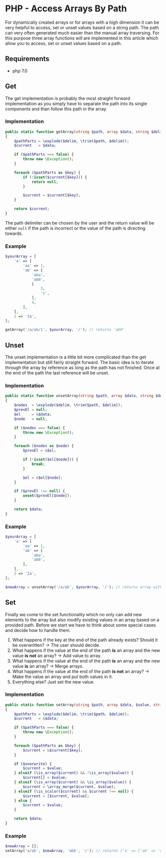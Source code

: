 # PHP - Access Arrays By Path

For dynamically created arrays or for arrays with a high dimension it can be very helpful to access, set or unset values based on a string path. The path can very often generated much easier than the manual array traversing. For this purpose three array functions will are implemented in this article which allow you to access, set or unset values based on a path.

## Requirements

* php 7.0

## Get

The get implementation is probably the most straight forward implementation as you simply have to separate the path into its single components and than follow this path in the array.

### Implementation

```php
public static function getArray(string $path, array $data, string $delim = '/')
{
    $pathParts = \explode($delim, \trim($path, $delim));
    $current   = $data;

    if ($pathParts === false) {
        throw new \Exception();
    }

    foreach ($pathParts as $key) {
        if (!isset($current[$key])) {
            return null;
        }

        $current = $current[$key];
    }

    return $current;
}
```

The path delimiter can be chosen by the user and the return value will be either `null` if the path is incorrect or the value of the path is directing towards.

### Example

```php
$yourArray = [
    'a' => [
        'aa' => 1,
        'ab' => [
            'aba',
            'ab0',
            [
                3,
                'c',
            ],
            4,
        ],
    ],
    2 => '2a',
];

getArray('/a/ab/1', $yourArray, '/'); // returns 'ab0'
```

## Unset

The unset implementation is a little bit more complicated than the get implementation but still fairly straight forward. The basic idea is to iterate through the array by reference as long as the path has not finished. Once at the end of the path the last reference will be unset.

### Implementation

```php
public static function unsetArray(string $path, array $data, string $delim = '/') : array
{
    $nodes  = \explode($delim, \trim($path, $delim));
    $prevEl = null;
    $el     = &$data;
    $node   = null;

    if ($nodes === false) {
        throw new \Exception();
    }

    foreach ($nodes as $node) {
        $prevEl = &$el;

        if (!isset($el[$node])) {
            break;
        }

        $el = &$el[$node];
    }

    if ($prevEl !== null) {
        unset($prevEl[$node]);
    }

    return $data;
}
```

### Example

```php
$yourArray = [
    'a' => [
        'aa' => 1,
        'ab' => [
            'aba',
            'ab0',
        ],
    ],
    2 => '2a',
];

$newArray = unsetArray('/a/ab', $yourArray, '/'); // returns array without /a/ab key & value
```

## Set

Finally we come to the set functionality which no only can add new elements to the array but also modify existing values in an array based on a provided path. Before we start we have to think about some special cases and decide how to handle them.

1. What happens if the key at the end of the path already exists? Should it be overwritten? -> The user should decide.
2. What happens if the value at the end of the path **is** an array and the new value **is not** an array? -> Add value to array.
3. What happens if the value at the end of the path **is** an array and the new value **is** an array? -> Merge arrays.
4. What happens if the value at the end of the path **is not** an array? -> Make the value an array and put both values in it.
5. Everything else? Just set the new value.

### Implementation

```php
public static function setArray(string $path, array $data, $value, string $delim = '/', bool $overwrite = false) : array
{
    $pathParts = \explode($delim, \trim($path, $delim));
    $current   = &$data;

    if ($pathParts === false) {
        throw new \Exception();
    }

    foreach ($pathParts as $key) {
        $current = &$current[$key];
    }

    if ($overwrite) {
        $current = $value;
    } elseif (\is_array($current) && !\is_array($value)) {
        $current[] = $value;
    } elseif (\is_array($current) && \is_array($value)) {
        $current = \array_merge($current, $value);
    } elseif (\is_scalar($current) && $current !== null) {
        $current = [$current, $value];
    } else {
        $current = $value;
    }

    return $data;
}
```

### Example

```php
$newArray = [];
setArray('a/ab', $newArray, 'abb', '/'); // returns ['a' => ['ab' => 'abb']];
```
